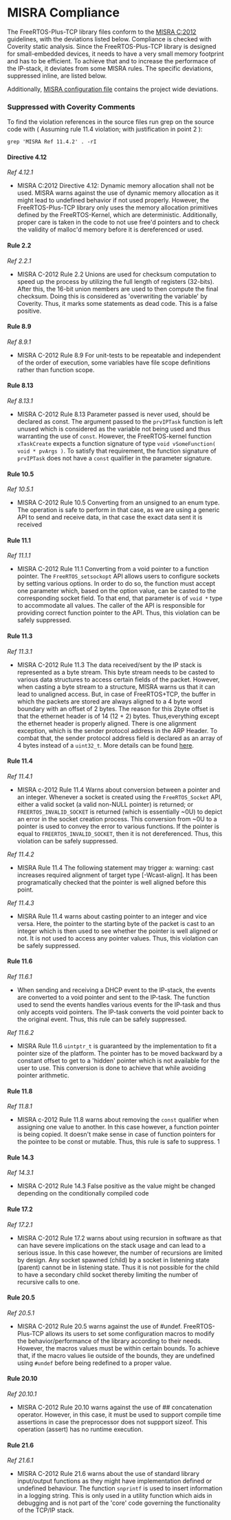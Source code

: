 # MISRA Compliance

The FreeRTOS-Plus-TCP library files conform to the
[MISRA C:2012](https://www.misra.org.uk)
guidelines, with the deviations listed below. Compliance is checked with
Coverity static analysis. Since the FreeRTOS-Plus-TCP library is designed for
small-embedded devices, it needs to have a very small memory footprint and has
to be efficient. To achieve that and to increase the performace of the IP-stack,
it deviates from some MISRA rules. The specific deviations, suppressed inline,
are listed below.

Additionally,
[MISRA configuration file](https://github.com/FreeRTOS/FreeRTOS-Plus-TCP/blob/main/test/Coverity/coverity_misra.config)
contains the project wide deviations.

### Suppressed with Coverity Comments

To find the violation references in the source files run grep on the source code
with ( Assuming rule 11.4 violation; with justification in point 2 ):

```
grep 'MISRA Ref 11.4.2' . -rI
```

#### Directive 4.12

_Ref 4.12.1_

- MISRA C:2012 Directive 4.12: Dynamic memory allocation shall not be used.
  MISRA warns against the use of dynamic memory allocation as it might lead to
  undefined behavior if not used properly. However, the FreeRTOS-Plus-TCP
  library only uses the memory allocation primitives defined by the
  FreeRTOS-Kernel, which are deterministic. Additionally, proper care is taken
  in the code to not use free'd pointers and to check the validity of malloc'd
  memory before it is dereferenced or used.

#### Rule 2.2

_Ref 2.2.1_

- MISRA C-2012 Rule 2.2 Unions are used for checksum computation to speed up the
  process by utilizing the full length of registers (32-bits). After this, the
  16-bit union members are used to then compute the final checksum. Doing this
  is considered as 'overwriting the variable' by Coverity. Thus, it marks some
  statements as dead code. This is a false positive.

#### Rule 8.9

_Ref 8.9.1_

- MISRA C-2012 Rule 8.9 For unit-tests to be repeatable and independent of the
  order of execution, some variables have file scope definitions rather than
  function scope.

#### Rule 8.13

_Ref 8.13.1_

- MISRA C-2012 Rule 8.13 Parameter passed is never used, should be declared as
  const. The argument passed to the `prvIPTask` function is left unused which is
  considered as the variable not being used and thus warranting the use of
  `const`. However, the FreeRTOS-kernel function `xTaskCreate` expects a
  function signature of type `void vSomeFunction( void * pvArgs )`. To satisfy
  that requirement, the function signature of `prvIPTask` does not have a
  `const` qualifier in the parameter signature.

#### Rule 10.5

_Ref 10.5.1_

- MISRA C-2012 Rule 10.5 Converting from an unsigned to an enum type. The
  operation is safe to perform in that case, as we are using a generic API to
  send and receive data, in that case the exact data sent it is received

#### Rule 11.1

_Ref 11.1.1_

- MISRA C-2012 Rule 11.1 Converting from a void pointer to a function pointer.
  The `FreeRTOS_setsockopt` API allows users to configure sockets by setting
  various options. In order to do so, the function must accept one parameter
  which, based on the option value, can be casted to the corresponding socket
  field. To that end, that parameter is of `void *` type to accommodate all
  values. The caller of the API is responsible for providing correct function
  pointer to the API. Thus, this violation can be safely suppressed.

#### Rule 11.3

_Ref 11.3.1_

- MISRA C-2012 Rule 11.3 The data received/sent by the IP stack is represented
  as a byte stream. This byte stream needs to be casted to various data
  structures to access certain fields of the packet. However, when casting a
  byte stream to a structure, MISRA warns us that it can lead to unaligned
  access. But, in case of FreeRTOS+TCP, the buffer in which the packets are
  stored are always aligned to a 4 byte word boundary with an offset of 2
  bytes. The reason for this 2byte offset is that the ethernet header is of
  14 (12 + 2) bytes. Thus,everything except the ethernet header is properly
  aligned. There is one alignment exception, which is the sender protocol
  address in the ARP Header. To combat that, the sender protocol address field
  is declared as an array of 4 bytes instead of a `uint32_t`. More details can
  be found
  [here](https://github.com/FreeRTOS/FreeRTOS-Plus-TCP/pull/512#pullrequestreview-1035211706).

#### Rule 11.4

_Ref 11.4.1_

- MISRA c-2012 Rule 11.4 Warns about conversion between a pointer and an
  integer. Whenever a socket is created using the `FreeRTOS_Socket` API, either
  a valid socket (a valid non-NULL pointer) is returned; or
  `FREERTOS_INVALID_SOCKET` is returned (which is essentially ~0U) to depict an
  error in the socket creation process. This conversion from ~0U to a pointer is
  used to convey the error to various functions. If the pointer is equal to
  `FREERTOS_INVALID_SOCKET`, then it is not dereferenced. Thus, this violation
  can be safely suppressed.

_Ref 11.4.2_

- MISRA Rule 11.4 The following statement may trigger a: warning: cast increases
  required alignment of target type [-Wcast-align]. It has been programatically
  checked that the pointer is well aligned before this point.

_Ref 11.4.3_

- MISRA Rule 11.4 warns about casting pointer to an integer and vice versa.
  Here, the pointer to the starting byte of the packet is cast to an integer
  which is then used to see whether the pointer is well aligned or not. It is
  not used to access any pointer values. Thus, this violation can be safely
  suppressed.

#### Rule 11.6

_Ref 11.6.1_

- When sending and receiving a DHCP event to the IP-stack, the events are
  converted to a void pointer and sent to the IP-task. The function used to send
  the events handles various events for the IP-task and thus only accepts void
  pointers. The IP-task converts the void pointer back to the original event.
  Thus, this rule can be safely suppressed.

_Ref 11.6.2_

- MISRA Rule 11.6 `uintptr_t` is guaranteed by the implementation to fit a
  pointer size of the platform. The pointer has to be moved backward by a
  constant offset to get to a 'hidden' pointer which is not available for the
  user to use. This conversion is done to achieve that while avoiding pointer
  arithmetic.

#### Rule 11.8

_Ref 11.8.1_

- MISRA c-2012 Rule 11.8 warns about removing the `const` qualifier when
  assigning one value to another. In this case however, a function pointer is
  being copied. It doesn't make sense in case of function pointers for the
  pointee to be const or mutable. Thus, this rule is safe to suppress. 1

#### Rule 14.3

_Ref 14.3.1_

- MISRA C-2012 Rule 14.3 False positive as the value might be changed depending
  on the conditionally compiled code

#### Rule 17.2

_Ref 17.2.1_

- MISRA C-2012 Rule 17.2 warns about using recursion in software as that can
  have severe implications on the stack usage and can lead to a serious issue.
  In this case however, the number of recursions are limited by design. Any
  socket spawned (child) by a socket in listening state (parent) cannot be in
  listening state. Thus it is not possible for the child to have a secondary
  child socket thereby limiting the number of recursive calls to one.

#### Rule 20.5

_Ref 20.5.1_

- MISRA C-2012 Rule 20.5 warns against the use of #undef. FreeRTOS-Plus-TCP
  allows its users to set some configuration macros to modify the
  behavior/performance of the library according to their needs. However, the
  macros values must be within certain bounds. To achieve that, if the macro
  values lie outside of the bounds, they are undefined using `#undef` before
  being redefined to a proper value.

#### Rule 20.10

_Ref 20.10.1_

- MISRA C-2012 Rule 20.10 warns against the use of ## concatenation operator.
  However, in this case, it must be used to support compile time assertions in
  case the preprocessor does not suppport sizeof. This operation (assert) has no
  runtime execution.

#### Rule 21.6

_Ref 21.6.1_

- MISRA C-2012 Rule 21.6 warns about the use of standard library input/output
  functions as they might have implementation defined or undefined behaviour.
  The function `snprintf` is used to insert information in a logging string.
  This is only used in a utility function which aids in debugging and is not
  part of the 'core' code governing the functionality of the TCP/IP stack.
